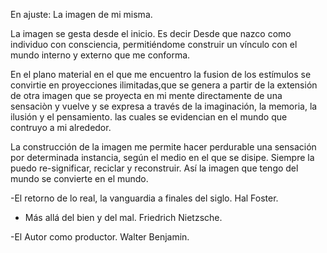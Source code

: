 En ajuste: La imagen de mi misma.

La imagen se gesta desde el inicio. Es decir Desde que nazco como individuo con consciencia, permitiéndome construir un vínculo con el mundo  interno y externo que me conforma.

En el plano material en el que me encuentro la fusion de los estímulos se convirtie en proyecciones ilimitadas,que se genera a partir de la extensión de otra imagen que se proyecta en mi mente directamente de una sensaciòn y vuelve y se expresa a través de la imaginación, la memoria, la ilusión y el pensamiento. las cuales se evidencian en el mundo que contruyo a mi alrededor.

La construcción de la imagen me permite hacer perdurable una sensación por determinada instancia, según el medio en el que se disipe.
Siempre la puedo re-significar, reciclar y reconstruir. 
Así la imagen que tengo del mundo se convierte en el mundo.








-El retorno de lo real, la vanguardia a finales del siglo. Hal Foster.


- Más allá del bien y del mal. Friedrich Nietzsche.


-El Autor como productor. Walter Benjamin.

